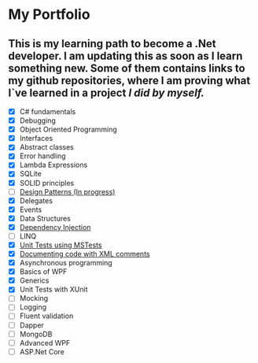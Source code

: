 # My Portfolio

## This is my learning path to become a .Net developer. I am updating this as soon as I learn something new. Some of them contains links to my github repositories, where I am proving what I`ve learned in a project ***I did by myself.***

 - [x] C# fundamentals
 - [x] Debugging
 - [x] Object Oriented Programming
 - [x] Interfaces
 - [x] Abstract classes
 - [x] Error handling 
 - [x] Lambda Expressions 
 - [x] SQLite
 - [x] SOLID principles
 - [ ] [Design Patterns (In progress)](https://github.com/TomekLesniak/DesignPatterns)
 - [x] Delegates
 - [x] Events
 - [x] Data Structures
 - [x] [Dependency Injection](https://github.com/TomekLesniak/DependencyInjection)
 - [ ] LINQ 
 - [x] [Unit Tests using MSTests](https://github.com/TomekLesniak/Time-And-TimePeriod/tree/master/Time-And-TimePeriod-Tests)
 - [x] [Documenting code with XML comments](https://github.com/TomekLesniak/Time-And-TimePeriod/tree/master/Time-And-TimePeriod-Lib)
 - [x] Asynchronous programming
 - [x] Basics of WPF
 - [x] Generics
 - [x] Unit Tests with XUnit
 - [ ] Mocking
 - [ ] Logging
 - [ ] Fluent validation
 - [ ] Dapper
 - [ ] MongoDB
 - [ ] Advanced WPF
 - [ ] ASP.Net Core 
